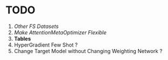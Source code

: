 # TODO
1. *Other FS Datasets*
2. *Make AttentionMetaOptimizer Flexible*
3. **Tables**
4. HyperGradient Few Shot ?
5. Change Target Model without Changing Weighting Network ?
